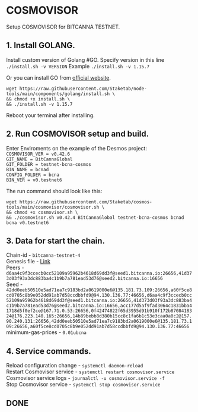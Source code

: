 # COSMOVISOR
Setup COSMOVISOR for BITCANNA TESTNET.

## 1. Install GOLANG.
Install custom version of Golang #GO. 
Specify version in this line `./install.sh -v VERSION`
Example `./install.sh -v 1.15.7`

Or you can install GO from [official website](https://golang.org/doc/install).
```
wget https://raw.githubusercontent.com/Staketab/node-tools/main/components/golang/install.sh \
&& chmod +x install.sh \
&& ./install.sh -v 1.15.7
```
Reboot your terminal after installing.

## 2. Run COSMOVISOR setup and build.
Enter Enviroments on the example of the Desmos project:  
`COSMOVISOR_VER = v0.42.6`  
`GIT_NAME = BitCannaGlobal`  
`GIT_FOLDER = testnet-bcna-cosmos`  
`BIN_NAME = bcnad`  
`CONFIG_FOLDER = bcna`  
`BIN_VER = v0.testnet6`

The run command should look like this:
```
wget https://raw.githubusercontent.com/Staketab/cosmos-tools/main/cosmovisor/cosmovisor.sh \
&& chmod +x cosmovisor.sh \
&& ./cosmovisor.sh v0.42.4 BitCannaGlobal testnet-bcna-cosmos bcnad bcna v0.testnet6
```

## 3. Data for start the chain. 
Chain-id - `bitcanna-testnet-4`  
Genesis file - [Link](https://raw.githubusercontent.com/BitCannaGlobal/testnet-bcna-cosmos/main/instructions/stage4/genesis.json)  
Peers - `d6aa4c9f3ccecb0cc52109a95962b4618d69dd3f@seed1.bitcanna.io:26656,41d373d03f93a3dc883ba4c1b9b7a781ead53d76@seed2.bitcanna.io:16656`  
Seed - `42dd0eeb50510e5ad71ea7c9183bd2a0619000e6@135.181.73.109:26656,a60f5ce8cd0705c8b9e052dd91ab7d58ccdbbfd9@94.130.136.77:46656,d6aa4c9f3ccecb0cc52109a95962b4618d69dd3f@seed1.bitcanna.io:26656,41d373d03f93a3dc883ba4c1b9b7a781ead53d76@seed2.bitcanna.io:16656,acc177d5af9fad3064c1831bba41718d5f0ef2ce@167.71.0.53:26656,0f42474822f65d3955d91b910f172b8708418324@176.223.140.165:26656,14b89bebb8d380b15cc8c1fa6b1c53e3caa0a0c2@157.90.240.131:26656,42dd0eeb50510e5ad71ea7c9183bd2a0619000e6@135.181.73.109:26656,a60f5ce8cd0705c8b9e052dd91ab7d58ccdbbfd9@94.130.136.77:46656`  
minimum-gas-prices - `0.01ubcna`  

## 4. Service commands.
Reload configuration change - `systemctl daemon-reload`  
Restart Cosmovisor service - `systemctl restart cosmovisor.service`  
Cosmovisor service logs - `journalctl -u cosmovisor.service -f`  
Stop Cosmovisor service - `systemctl stop cosmovisor.service`  

## DONE
